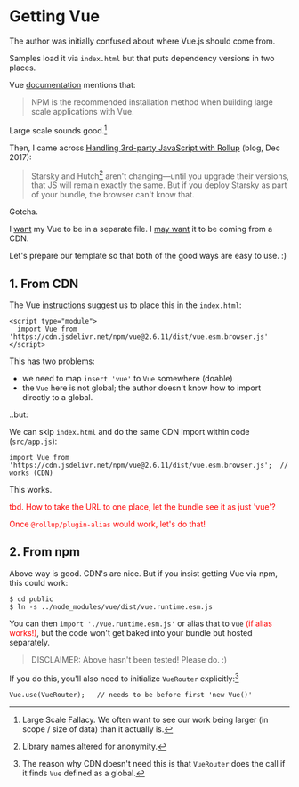 # Getting Vue

The author was initially confused about where Vue.js should come from.

Samples load it via `index.html` but that puts dependency versions in two places.

Vue [documentation](https://vuejs.org/v2/guide/installation.html#NPM) mentions that:

>NPM is the recommended installation method when building large scale applications with Vue.

Large scale sounds good.[^1-fallacy]

[^1-fallacy]: Large Scale Fallacy. We often want to see our work being larger (in scope / size of data) than it actually is.

Then, I came across [Handling 3rd-party JavaScript with Rollup](https://engineering.mixmax.com/blog/rollup-externals/) (blog, Dec 2017):

>Starsky and Hutch[^2-names] aren't changing—until you upgrade their versions, that JS will remain exactly the same. But if you deploy Starsky as part of your bundle, the browser can't know that.

[^2-names]: Library names altered for anonymity.

Gotcha. 

I <u>want</u> my Vue to be in a separate file. I <u>may want</u> it to be coming from a CDN.

Let's prepare our template so that both of the good ways are easy to use. :)


## 1. From CDN

The Vue [instructions](https://vuejs.org/v2/guide/installation.html#CDN) suggest us to place this in the `index.html`:

```
<script type="module">
  import Vue from 'https://cdn.jsdelivr.net/npm/vue@2.6.11/dist/vue.esm.browser.js'
</script>
```

This has two problems:

- we need to map `insert 'vue'` to `Vue` somewhere (doable)
- the `Vue` here is not global; the author doesn't know how to import directly to a global.

..but:

We can skip `index.html` and do the same CDN import within code (`src/app.js`):

```
import Vue from 'https://cdn.jsdelivr.net/npm/vue@2.6.11/dist/vue.esm.browser.js';  // works (CDN)
```

This works. 

<font color=red>tbd. How to take the URL to one place, let the bundle see it as just 'vue'?

Once `@rollup/plugin-alias` would work, let's do that!
</font>

## 2. From npm

Above way is good. CDN's are nice. But if you insist getting Vue via npm, this could work:

```
$ cd public
$ ln -s ../node_modules/vue/dist/vue.runtime.esm.js
```

You can then `import './vue.runtime.esm.js'` or alias that to `vue` <font color=red>(if alias works!)</font>, but the code won't get baked into your bundle but hosted separately.

>DISCLAIMER: Above hasn't been tested!  Please do. :)

If you do this, you'll also need to initialize `VueRouter` explicitly:[^3]

```
Vue.use(VueRouter);   // needs to be before first 'new Vue()'
```

[^3]: The reason why CDN doesn't need this is that `VueRouter` does the call if it finds `Vue` defined as a global.

